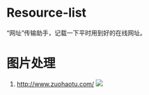 # Resource-list
“网址”传输助手，记载一下平时用到好的在线网址。

# 图片处理

1. http://www.zuohaotu.com/
![](https://github.com/Echocipher/Resource-list/blob/master/pic/%E5%BE%AE%E4%BF%A1%E6%88%AA%E5%9B%BE_20190612095837.png)
